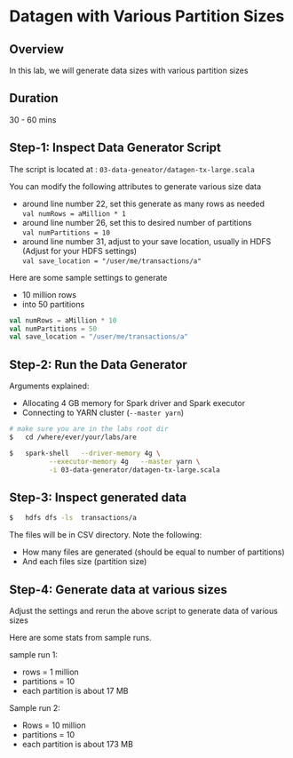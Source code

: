 <link rel='stylesheet' href='../assets/css/main.css'/>

# Datagen with Various Partition Sizes

## Overview

In this lab, we will generate data sizes with various partition sizes

## Duration

30 - 60 mins

## Step-1: Inspect Data Generator Script

The script is located at : `03-data-geneator/datagen-tx-large.scala`

You can modify the following attributes to generate various size data

- around line number 22, set this generate as many rows as needed  
`val numRows = aMillion * 1`
- around line number 26,  set this to desired number of partitions  
`val numPartitions = 10`  
- around line number 31,  adjust to your save location, usually in HDFS (Adjust for your HDFS settings)  
`val save_location = "/user/me/transactions/a"`

Here are some sample settings to generate 
- 10 million rows
- into 50 partitions

```scala
val numRows = aMillion * 10
val numPartitions = 50
val save_location = "/user/me/transactions/a"
```

## Step-2: Run the Data Generator

Arguments explained:
- Allocating 4 GB memory for Spark driver and Spark executor
- Connecting to YARN cluster (`--master yarn`)

```bash
# make sure you are in the labs root dir
$   cd /where/ever/your/labs/are

$   spark-shell   --driver-memory 4g \
          --executor-memory 4g   --master yarn \
          -i 03-data-generator/datagen-tx-large.scala

```

## Step-3: Inspect generated data

```bash
$   hdfs dfs -ls  transactions/a
```

The files will be in CSV directory.  Note the following:

- How many files are generated (should be equal to number of partitions)
- And each files size (partition size)

## Step-4: Generate data at various sizes

Adjust the settings and rerun the above script to generate data of various sizes


Here are some stats from  sample runs.

sample run 1:

- rows = 1 million
- partitions = 10
- each partition is about 17 MB

Sample run 2:

- Rows = 10 million
- partitions = 10
- each partition is about 173 MB